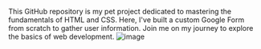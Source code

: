 This GitHub repository is my pet project dedicated to mastering the fundamentals of HTML and CSS. Here, I've built a custom Google Form from scratch to gather user information. Join me on my journey to explore the basics of web development.
![image](https://github.com/runjeeth/Survey-Page/assets/32399766/c665e25d-8783-4155-a8c1-767e5caf9232)
